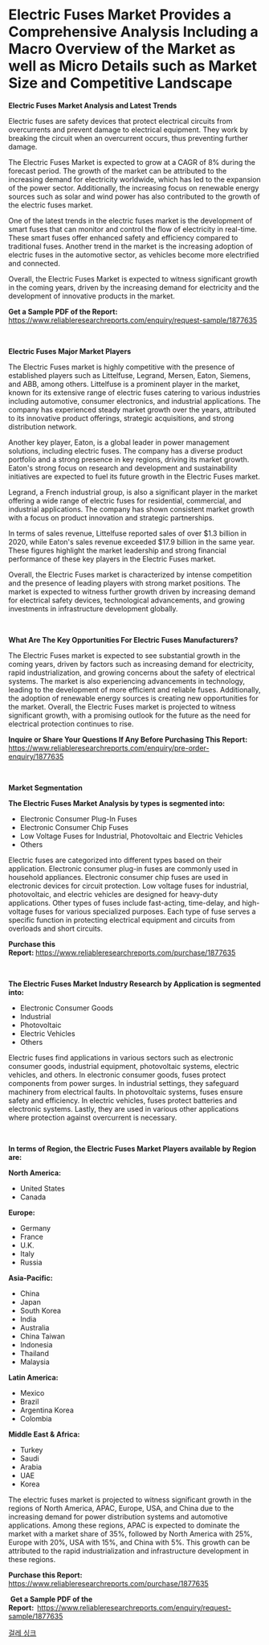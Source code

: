 <p><h1>Electric Fuses Market Provides a Comprehensive Analysis Including a Macro Overview of the Market as well as Micro Details such as Market Size and Competitive Landscape</h1></p><p><strong>Electric Fuses Market Analysis and Latest Trends</strong></p>
<p><p>Electric fuses are safety devices that protect electrical circuits from overcurrents and prevent damage to electrical equipment. They work by breaking the circuit when an overcurrent occurs, thus preventing further damage.</p><p>The Electric Fuses Market is expected to grow at a CAGR of 8% during the forecast period. The growth of the market can be attributed to the increasing demand for electricity worldwide, which has led to the expansion of the power sector. Additionally, the increasing focus on renewable energy sources such as solar and wind power has also contributed to the growth of the electric fuses market.</p><p>One of the latest trends in the electric fuses market is the development of smart fuses that can monitor and control the flow of electricity in real-time. These smart fuses offer enhanced safety and efficiency compared to traditional fuses. Another trend in the market is the increasing adoption of electric fuses in the automotive sector, as vehicles become more electrified and connected.</p><p>Overall, the Electric Fuses Market is expected to witness significant growth in the coming years, driven by the increasing demand for electricity and the development of innovative products in the market.</p></p>
<p><strong>Get a Sample PDF of the Report:&nbsp;</strong> <a href="https://www.reliableresearchreports.com/enquiry/request-sample/1877635">https://www.reliableresearchreports.com/enquiry/request-sample/1877635</a></p>
<p>&nbsp;</p>
<p><strong>Electric Fuses Major Market Players</strong></p>
<p><p>The Electric Fuses market is highly competitive with the presence of established players such as Littelfuse, Legrand, Mersen, Eaton, Siemens, and ABB, among others. Littelfuse is a prominent player in the market, known for its extensive range of electric fuses catering to various industries including automotive, consumer electronics, and industrial applications. The company has experienced steady market growth over the years, attributed to its innovative product offerings, strategic acquisitions, and strong distribution network.</p><p>Another key player, Eaton, is a global leader in power management solutions, including electric fuses. The company has a diverse product portfolio and a strong presence in key regions, driving its market growth. Eaton's strong focus on research and development and sustainability initiatives are expected to fuel its future growth in the Electric Fuses market.</p><p>Legrand, a French industrial group, is also a significant player in the market offering a wide range of electric fuses for residential, commercial, and industrial applications. The company has shown consistent market growth with a focus on product innovation and strategic partnerships.</p><p>In terms of sales revenue, Littelfuse reported sales of over $1.3 billion in 2020, while Eaton's sales revenue exceeded $17.9 billion in the same year. These figures highlight the market leadership and strong financial performance of these key players in the Electric Fuses market.</p><p>Overall, the Electric Fuses market is characterized by intense competition and the presence of leading players with strong market positions. The market is expected to witness further growth driven by increasing demand for electrical safety devices, technological advancements, and growing investments in infrastructure development globally.</p></p>
<p>&nbsp;</p>
<p><strong>What Are The Key Opportunities For Electric Fuses Manufacturers?</strong></p>
<p><p>The Electric Fuses market is expected to see substantial growth in the coming years, driven by factors such as increasing demand for electricity, rapid industrialization, and growing concerns about the safety of electrical systems. The market is also experiencing advancements in technology, leading to the development of more efficient and reliable fuses. Additionally, the adoption of renewable energy sources is creating new opportunities for the market. Overall, the Electric Fuses market is projected to witness significant growth, with a promising outlook for the future as the need for electrical protection continues to rise.</p></p>
<p><strong>Inquire or Share Your Questions If Any Before Purchasing This Report:</strong> <a href="https://www.reliableresearchreports.com/enquiry/pre-order-enquiry/1877635">https://www.reliableresearchreports.com/enquiry/pre-order-enquiry/1877635</a></p>
<p>&nbsp;</p>
<p><strong>Market Segmentation</strong></p>
<p><strong>The Electric Fuses Market Analysis by types is segmented into:</strong></p>
<p><ul><li>Electronic Consumer Plug-In Fuses</li><li>Electronic Consumer Chip Fuses</li><li>Low Voltage Fuses for Industrial, Photovoltaic and Electric Vehicles</li><li>Others</li></ul></p>
<p><p>Electric fuses are categorized into different types based on their application. Electronic consumer plug-in fuses are commonly used in household appliances. Electronic consumer chip fuses are used in electronic devices for circuit protection. Low voltage fuses for industrial, photovoltaic, and electric vehicles are designed for heavy-duty applications. Other types of fuses include fast-acting, time-delay, and high-voltage fuses for various specialized purposes. Each type of fuse serves a specific function in protecting electrical equipment and circuits from overloads and short circuits.</p></p>
<p><strong>Purchase this Report:&nbsp;</strong><a href="https://www.reliableresearchreports.com/purchase/1877635">https://www.reliableresearchreports.com/purchase/1877635</a></p>
<p>&nbsp;</p>
<p><strong>The Electric Fuses Market Industry Research by Application is segmented into:</strong></p>
<p><ul><li>Electronic Consumer Goods</li><li>Industrial</li><li>Photovoltaic</li><li>Electric Vehicles</li><li>Others</li></ul></p>
<p><p>Electric fuses find applications in various sectors such as electronic consumer goods, industrial equipment, photovoltaic systems, electric vehicles, and others. In electronic consumer goods, fuses protect components from power surges. In industrial settings, they safeguard machinery from electrical faults. In photovoltaic systems, fuses ensure safety and efficiency. In electric vehicles, fuses protect batteries and electronic systems. Lastly, they are used in various other applications where protection against overcurrent is necessary.</p></p>
<p>&nbsp;</p>
<p><strong>In terms of Region, the Electric Fuses Market Players available by Region are:</strong></p>
<p>
    <p> <strong> North America: </strong>
        <ul>
            <li>United States</li>
            <li>Canada</li>
        </ul>
        </p> 
    <p> <strong> Europe: </strong>
        <ul>
            <li>Germany</li>
            <li>France</li>
            <li>U.K.</li>
            <li>Italy</li>
            <li>Russia</li>
        </ul>
        </p> 
    <p> <strong> Asia-Pacific: </strong>
        <ul>
            <li>China</li>
            <li>Japan</li>
            <li>South Korea</li>
            <li>India</li>
            <li>Australia</li>
            <li>China Taiwan</li>
            <li>Indonesia</li>
            <li>Thailand</li>
            <li>Malaysia</li>
        </ul>
        </p> 
    <p> <strong> Latin America: </strong>
        <ul>
            <li>Mexico</li>
            <li>Brazil</li>
            <li>Argentina Korea</li>
            <li>Colombia</li>
        </ul>
        </p> 
    <p> <strong> Middle East & Africa: </strong>
        <ul>
            <li>Turkey</li>
            <li>Saudi</li>
            <li>Arabia</li>
            <li>UAE</li>
            <li>Korea</li>
        </ul>
    </p>
    </p>
<p><p>The electric fuses market is projected to witness significant growth in the regions of North America, APAC, Europe, USA, and China due to the increasing demand for power distribution systems and automotive applications. Among these regions, APAC is expected to dominate the market with a market share of 35%, followed by North America with 25%, Europe with 20%, USA with 15%, and China with 5%. This growth can be attributed to the rapid industrialization and infrastructure development in these regions.</p></p>
<p><strong>Purchase this Report: </strong><a href="https://www.reliableresearchreports.com/purchase/1877635">https://www.reliableresearchreports.com/purchase/1877635</a></p>
<p>&nbsp;<strong>Get a Sample PDF of the Report:&nbsp;&nbsp;</strong><a href="https://www.reliableresearchreports.com/enquiry/request-sample/1877635">https://www.reliableresearchreports.com/enquiry/request-sample/1877635</a></p>
<p><strong></strong></p>
<p><p><a href="https://medium.com/@wilsoniehn789562023/%EB%A7%88%ED%94%84%EC%8B%B1%ED%81%AC-%EC%8B%9C%EC%9E%A5-%EC%A1%B0%EC%82%AC-%EB%B3%B4%EA%B3%A0%EC%84%9C-%EA%B7%B8-%EC%97%AD%EC%82%AC-%EB%B0%8F-2024%EB%85%84%EB%B6%80%ED%84%B0-2031%EB%85%84%EA%B9%8C%EC%A7%80%EC%9D%98-%EC%98%88%EC%B8%A1-7d915a87a0f3">걸레 싱크</a></p></p>
